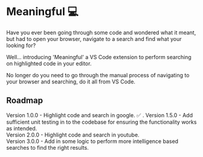 #  Meaningful 💻

Have you ever been going through some code and wondered what it meant, but had to open your browser, navigate to a search and find what your looking for?

Well... introducing 'Meaningful' a VS Code extension to perform searching on highlighted code in your editor.

No longer do you need to go through the manual process of navigating to your browser and searching, do it all from VS Code.
  

##  Roadmap
Version 1.0.0 - Highlight code and search in google. ✅ . 
Version 1.5.0 - Add sufficient unit testing in to the codebase for ensuring the functionality works as intended.  
Version 2.0.0 - Highlight code and search in youtube.  
Version 3.0.0 - Add in some logic to perform more intelligence based searches to find the right results.  
